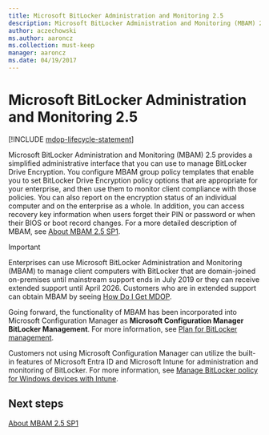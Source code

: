 ```yaml
---
title: Microsoft BitLocker Administration and Monitoring 2.5
description: Microsoft BitLocker Administration and Monitoring (MBAM) 2.5 provides a simplified administrative interface that you can use to manage BitLocker Drive Encryption.
author: aczechowski
ms.author: aaroncz
ms.collection: must-keep
manager: aaroncz
ms.date: 04/19/2017
---
```


# Microsoft BitLocker Administration and Monitoring 2.5

[!INCLUDE [mdop-lifecycle-statement](../includes/mdop-lifecycle-statement.md)]

Microsoft BitLocker Administration and Monitoring (MBAM) 2.5 provides a simplified administrative interface that you can use to manage BitLocker Drive Encryption. You configure MBAM group policy templates that enable you to set BitLocker Drive Encryption policy options that are appropriate for your enterprise, and then use them to monitor client compliance with those policies. You can also report on the encryption status of an individual computer and on the enterprise as a whole. In addition, you can access recovery key information when users forget their PIN or password or when their BIOS or boot record changes. For a more detailed description of MBAM, see [About MBAM 2.5 SP1](about-mbam-25-sp1.md).

> [!IMPORTANT]
> Enterprises can use Microsoft BitLocker Administration and Monitoring (MBAM) to manage client computers with BitLocker that are domain-joined on-premises until mainstream support ends in July 2019 or they can receive extended support until April 2026. Customers who are in extended support can obtain MBAM by seeing [How Do I Get MDOP](/microsoft-desktop-optimization-pack/index#how-to-get-mdop).
>
> Going forward, the functionality of MBAM has been incorporated into Microsoft Configuration Manager as **Microsoft Configuration Manager BitLocker Management**. For more information, see [Plan for BitLocker management](/mem/configmgr/protect/plan-design/bitlocker-management).
>
> Customers not using Microsoft Configuration Manager can utilize the built-in features of Microsoft Entra ID and Microsoft Intune for administration and monitoring of BitLocker. For more information, see [Manage BitLocker policy for Windows devices with Intune](/mem/intune/protect/encrypt-devices).

## Next steps

[About MBAM 2.5 SP1](about-mbam-25-sp1.md)
